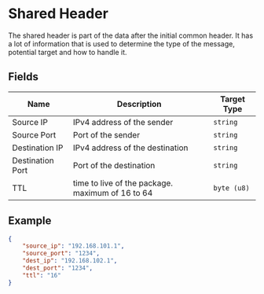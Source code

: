 # Shared Header

The shared header is part of the data after the initial common header. It has a lot of information that is used to determine the type of the message, potential target and how to handle it.

## Fields

| Name | Description | Target Type |
|------|-------------|-------------|
| Source IP | IPv4 address of the sender | `string` |
| Source Port | Port of the sender | `string` |
| Destination IP | IPv4 address of the destination | `string` |
| Destination Port | Port of the destination | `string` |
| TTL | time to live of the package. maximum of 16 to 64 | `byte (u8)` |

## Example

```json
{
    "source_ip": "192.168.101.1",
    "source_port": "1234",
    "dest_ip": "192.168.102.1",
    "dest_port": "1234",
    "ttl": "16"
}
```
